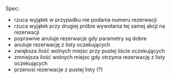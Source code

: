 Spec:

* rzuca wyjątek w przypadku nie podania numeru rezerwacji
* rzuca wyjątek przy drugiej próbie wywołania tej samej akcji na rezerwacji
* poprawnie anuluje rezerwacje gdy parametry są dobre
* anuluje rezerwację z listy oczekujących
* zwiększa ilość wolnych miejsc przy pustej liście oczekujących
* zmniejsza ilość wolnych miejsc gdy otrzyma rezerwację z listy oczekujących
* przenosi rezerwacje z pustej listy (?)